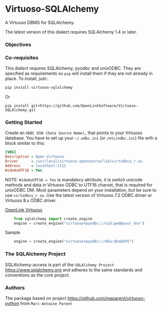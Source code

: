 # Virtuoso-SQLAlchemy


A Virtuoso DBMS for SQLAlchemy.

The latest version of this dialect requires SQLAlchemy 1.4 or later.

### Objectives


### Co-requisites

This dialect requires SQLAlchemy, pyodbc and unixODBC. They are specified as requirements so `pip`
will install them if they are not already in place. To install, just::

```bash
pip install virtuoso-sqlalchemy
```
Or
```
pip install git+https://github.com/OpenLinkSoftware/Virtuoso-SQLAlchemy.git  
```

### Getting Started

Create an `ODBC DSN (Data Source Name)`_ that points to your Virtuoso database.
You have to set up your `~/.odbc.ini` (or `/etc/odbc.ini`) file with a block similar to this:

```ini
[VOS]
Description = Open Virtuoso
Driver      = /usr/local/virtuoso-opensource/lib/virtodbcu_r.so
Address     = localhost:1111
WideAsUTF16 = Yes
```
NOTE: `WideAsUTF16 = Yes` is mandatory attribute, it is switch unicode methods and data in Virtuoso ODBC to UTF16 charset, that is required for unixODBC DM. 
Most parameters depend on your installation, but be sure to use `virtodbcu_r.so`. 
Use the latest version of Virtuoso 7.2 ODBC driver or Virtuoso 8.x ODBC driver.

[OpenLink Virtuoso ](https://virtuoso.openlinksw.com) 
```python
    from sqlalchemy import create_engine
    engine = create_engine("virtuoso+pyodbc://uid:pwd@your_dsn")
```
Sample
```python     
    engine = create_engine("virtuoso+pyodbc://dba:dba@VOS")
```


### The SQLAlchemy Project

SQLAlchemy-access is part of the `SQLAlchemy Project` <https://www.sqlalchemy.org> and adheres to the same standards and conventions as the core project.


### Authors
The package based on project https://github.com/maparent/virtuoso-python from `Marc-Antoine Parent`

